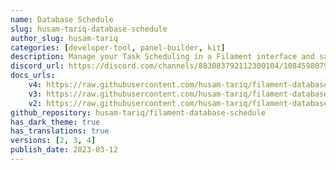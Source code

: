 ```yaml
---
name: Database Schedule
slug: husam-tariq-database-schedule
author_slug: husam-tariq
categories: [developer-tool, panel-builder, kit]
description: Manage your Task Scheduling in a Filament interface and save schedules to the database.
discord_url: https://discord.com/channels/883083792112300104/1084598079442919554
docs_urls: 
    v4: https://raw.githubusercontent.com/husam-tariq/filament-database-schedule/refs/heads/4.x/README.md
    v3: https://raw.githubusercontent.com/husam-tariq/filament-database-schedule/refs/heads/3.x/README.md
    v2: https://raw.githubusercontent.com/husam-tariq/filament-database-schedule/refs/heads/2.x/README.md
github_repository: husam-tariq/filament-database-schedule
has_dark_theme: true
has_translations: true
versions: [2, 3, 4]
publish_date: 2023-03-12
---
```

